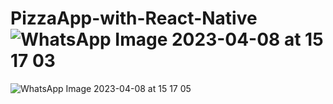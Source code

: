 # PizzaApp-with-React-Native![WhatsApp Image 2023-04-08 at 15 17 03](https://user-images.githubusercontent.com/99664429/230720669-0d571e79-a32c-4a7c-9b78-c4b922b818df.jpeg)
![WhatsApp Image 2023-04-08 at 15 17 05](https://user-images.githubusercontent.com/99664429/230720679-4e155f7d-8f6c-49c8-ac46-68d3d9bb7708.jpeg)
